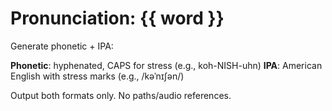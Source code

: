 # Pronunciation: {{ word }}

Generate phonetic + IPA:

**Phonetic**: hyphenated, CAPS for stress (e.g., koh-NISH-uhn)
**IPA**: American English with stress marks (e.g., /kəˈnɪʃən/)

Output both formats only. No paths/audio references.
